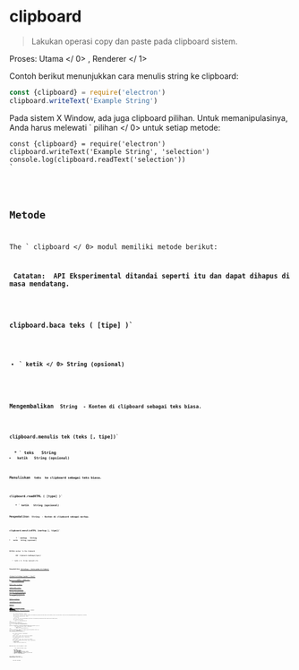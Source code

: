 # clipboard

> Lakukan operasi copy dan paste pada clipboard sistem.

Proses:  Utama </ 0> ,  Renderer </ 1></p> 

Contoh berikut menunjukkan cara menulis string ke clipboard:

```javascript
const {clipboard} = require('electron')
clipboard.writeText('Example String')
```

Pada sistem X Window, ada juga clipboard pilihan. Untuk memanipulasinya, Anda harus melewati ` pilihan </ 0> untuk setiap metode:</p>

<pre><code class="javascript">const {clipboard} = require('electron')
clipboard.writeText('Example String', 'selection')
console.log(clipboard.readText('selection'))
`</pre> 

## Metode

The ` clipboard </ 0> modul memiliki metode berikut:</p>

<p><strong> Catatan: </ 0> API Eksperimental ditandai seperti itu dan dapat dihapus di masa mendatang.</p>

<h3><code>clipboard.baca teks ( [tipe] )`</h3> 

* ` ketik </ 0>  String (opsional)</li>
</ul>

<p>Mengembalikan <code> String </ 0> - Konten di clipboard sebagai teks biasa.</p>

<h3><code>clipboard.menulis tek (teks [, tipe])`</h3> 
  * ` teks </ 0>  String</li>
<li><code> ketik </ 0>  String (opsional)</li>
</ul>

<p>Menuliskan <code> teks </ 0> ke clipboard sebagai teks biasa.</p>

<h3><code>clipboard.readHTML ( [type] )`</h3> 
    * ` ketik </ 0>  String (opsional)</li>
</ul>

<p>Mengembalikan <code> String </ 0> - Konten di clipboard sebagai markup.</p>

<h3><code>clipboard.menulisHTML (markup [, tipe])`</h3> 
      * ` markup </ 0>  String</li>
<li><code> ketik </ 0>  String (opsional)</li>
</ul>

<p>Writes <code>markup` to the clipboard.</p> 
        ### `clipboard.readImage([type])`
        
        * ` ketik </ 0>  String (opsional)</li>
</ul>

<p>Mengembalikan <a href="native-image.md"><code> NativeImage </ 0> - Konten gambar di clipboard.</p>

<h3><code>clipboard.writeImage (gambar [, tipe])`</h3> 
          * ` gambar </ 0>  <a href="native-image.md"> gambar asli </ 1></li>
<li><code> ketik </ 0>  String (opsional)</li>
</ul>

<p>Menulis <code> gambar </ 0> ke clipboard.</p>

<h3><code>clipboard.readRTF ( [type] )`</h3> 
            * ` ketik </ 0>  String (opsional)</li>
</ul>

<p>Returns <code>String` - The content in the clipboard as RTF.</p> 
              ### `clipboard.writeRTF(text[, type])`
              
              * `text` String
              * ` ketik </ 0>  String (opsional)</li>
</ul>

<p>Menuliskan <code> teks </ 0> ke clipboard di RTF.</p>

<h3><code> clipboard.readBookmark () </ 0>  <em> macos </ 1>  <em> Windows </ 1></h3>

<p>Mengembalikan <code> Objek </ 0> :</p>

<ul>
<li><code> judul </ 0> String</li>
<li><code> url </ 0>  String</li>
</ul>

<p>Mengembalikan objek yang berisi <code> judul </ 0> dan <code> url </ 0> yang mewakili penanda di clipboard. Nilai <code> judul</ 0> dan <code> url </ 0> akan menjadi string kosong bila bookmark tidak tersedia.</p>

<h3><code> clipboard.menulisBookmark (judul, url [, tipe]) </ 0>  <em> macos </ 1>  <em> jendela </ 1></h3>

<ul>
<li><code> judul</ 0>  String</li>
<li><code> url </ 0>  String</li>
<li><code> ketik </ 0>  String (opsional)</li>
</ul>

<p>Writes the <code>title` and `url` into the clipboard as a bookmark.</p> 
                **Note:** Most apps on Windows don't support pasting bookmarks into them so you can use `clipboard.write` to write both a bookmark and fallback text to the clipboard.
                
                ```js
clipboard.write({
  text: 'https://electron.atom.io',
  bookmark: 'Electron Homepage'
})
```
            
            ### `clipboard.readFindText()` *macOS*
            
            Returns `String` - The text on the find pasteboard. This method uses synchronous IPC when called from the renderer process. The cached value is reread from the find pasteboard whenever the application is activated.
            
            ### `clipboard.writeFindText(text)` *macOS*
            
            * `text` String
            
            Writes the `text` into the find pasteboard as plain text. This method uses synchronous IPC when called from the renderer process.
            
            ### `clipboard.clear([type])`
            
            * ` ketik </ 0>  String (opsional)</li>
</ul>

<p>Membersihkan konten clipboard.</p>

<h3><code>clipboard.availableFormats([type])`</h3> 
              * ` ketik </ 0>  String (opsional)</li>
</ul>

<p>Returns <code>String[]` - An array of supported formats for the clipboard `type`.</p> 
                ### `clipboard.has(format[, type])` *Experimental*
                
                * `format` String
                * ` ketik </ 0>  String (opsional)</li>
</ul>

<p>Returns <code>Boolean` - Whether the clipboard supports the specified `format`.</p> 
                  ```javascript
const {clipboard} = require('electron')
console.log(clipboard.has('<p>selection</p>'))
```
              
              ### `clipboard.read(format)` *Experimental*
              
              * `format` String
              
              Returns `String` - Reads `format` type from the clipboard.
              
              ### `clipboard.readBuffer(format)` *Experimental*
              
              * `format` String
              
              Returns `Buffer` - Reads `format` type from the clipboard.
              
              ### `clipboard.writeBuffer(format, buffer[, type])` *Experimental*
              
              * `format` String
              * `buffer` Buffer
              * ` ketik </ 0>  String (opsional)</li>
</ul>

<p>Writes the <code>buffer` into the clipboard as `format`.</p> 
                ### `clipboard.write(data[, type])`
                
                * `data` Obyek 
                  * `text` String (optional)
                  * `html` String (optional)
                  * `image` [NativeImage](native-image.md) (optional)
                  * `rtf` String (optional)
                  * `bookmark` String (optional) - The title of the url at `text`.
                * ` ketik </ 0>  String (opsional)</li>
</ul>

<pre><code class="javascript">const {clipboard} = require('electron')
clipboard.write({text: 'test', html: '<b>test</b>'})
`</pre> 
                  Writes `data` to the clipboard.
